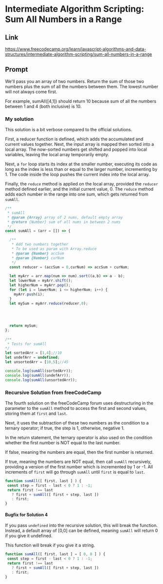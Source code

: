 # Intermediate Algorithm Scripting: Sum All Numbers in a Range

## Link

https://www.freecodecamp.org/learn/javascript-algorithms-and-data-structures/intermediate-algorithm-scripting/sum-all-numbers-in-a-range

## Prompt

We'll pass you an array of two numbers. Return the sum of those two numbers plus the sum of all the numbers between them. The lowest number will not always come first.

For example, sumAll([4,1]) should return 10 because sum of all the numbers between 1 and 4 (both inclusive) is 10.

### My solution

This solution is a bit verbose compared to the official solutions.

First, a reducer function is defined, which adds the accumulated and current values together. Next, the input array is mapped then sorted into a local array. The now-sorted numbers get shifted and popped into local variables, leaving the local array temporarily empty.

Next, a `for` loop starts its index at the smaller number, executing its code as long as the index is less than or equal to the larger number, incrementing by 1. The code inside the loop pushes the current index into the local array.

Finally, the `reduce` method is applied on the local array, provided the `reducer` method defined earlier, and the initial current value, 0. The `reduce` method adds each number in the range into one sum, which gets returned from `sumAll`.

```javascript
/**
 * sumAll
 * @param {Array} array of 2 nums, default empty array
 * @return {Number} sum of all nums in between 2 nums
 */
const sumAll = (arr = []) => {

  /**
   * Add two numbers together
   * To be used as param with Array.reduce
   * @param {Number} accSum 
   * @param {Number} curNum 
   */
  const reducer = (accSum = 0,curNum) => accSum + curNum;
  
  let myArr = arr.map(num => num).sort((a,b) => a - b);
  let lowerNum = myArr.shift();
  let higherNum = myArr.pop();
  for (let i = lowerNum; i <= higherNum; i++) {
    myArr.push(i);
  }
  let mySum = myArr.reduce(reducer,0);
  
  

  
  return mySum;
};
  
/**
 * Tests for sumAll
*/
let sortedArr = [1,4];//10
let undefArr = undefined;
let unsortedArr = [10,5];//45

console.log(sumAll(sortedArr));
console.log(sumAll(undefArr));
console.log(sumAll(unsortedArr));
```

### Recursive Solution from freeCodeCamp

The fourth solution on the freeCodeCamp forum uses destructuring in the parameter to the `sumAll` method to access the first and second values, storing them at `first` and `last`.

Next, it uses the subtraction of these two numbers as the condition to a ternary operator; if true, the step is 1, otherwise, negative 1.

In the return statement, the ternary operator is also used on the condition whether the first number is NOT equal to the last number.

If false, meaning the numbers are equal, then the first number is returned.

If true, meaning the numbers are NOT equal, then call `sumAll` recursively, providing a version of the first number which is incremented by 1 or -1. All increments of `first` will go through `sumAll` until `first` is equal to `last`.

```javascript
function sumAll([ first, last ] ) {
 const step = first - last < 0 ? 1 : -1;
 return first !== last
   ? first + sumAll([ first + step, last ])
   : first;
}
```

#### Bugfix for Solution 4

If you pass `undefined` into the recursive solution, this will break the function. Instead, a default array of [0,0] can be defined, meaning `sumAll` will return 0 if you give it undefined.

This function will break if you give it a string.

```javascript
function sumAll([ first, last ] = [ 0, 0 ] ) {
 const step = first - last < 0 ? 1 : -1;
 return first !== last
   ? first + sumAll([ first + step, last ])
   : first;
}
```